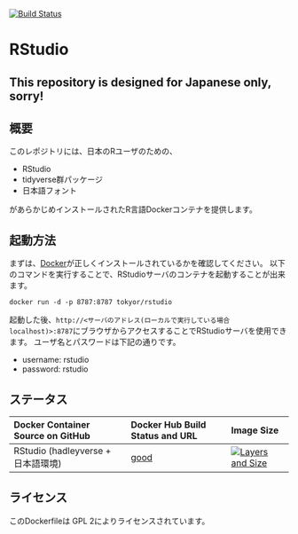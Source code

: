 [![Build Status](https://travis-ci.org/tokyor/rstudio.svg?branch=master)](https://travis-ci.org/tokyor/rstudio)

# RStudio

## This repository is designed for Japanese only, sorry!

## 概要

このレポジトリには、日本のRユーザのための、
- RStudio
- tidyverse群パッケージ
- 日本語フォント

があらかじめインストールされたR言語Dockerコンテナを提供します。

## 起動方法

まずは、[Docker](https://docs.docker.com/installation/)が正しくインストールされているかを確認してください。
以下のコマンドを実行することで、RStudioサーバのコンテナを起動することが出来ます。

```shell
docker run -d -p 8787:8787 tokyor/rstudio
```

起動した後、`http://<サーバのアドレス(ローカルで実行している場合localhost)>:8787`にブラウザからアクセスすることでRStudioサーバを使用できます。
ユーザ名とパスワードは下記の通りです。

- username: rstudio
- password: rstudio

## ステータス ##

| Docker Container Source on GitHub                | Docker Hub Build Status and URL                                | Image Size
| :---------------------------------------         | :-----------------------------------------                     | :--------------
| RStudio (hadleyverse + 日本語環境) | [good](https://registry.hub.docker.com/u/tokyor/rstudio/)  | [![Layers and Size](https://images.microbadger.com/badges/image/tokyor/rstudio.svg)](https://registry.hub.docker.com/u/tokyor/rstudio//)

## ライセンス
このDockerfileは GPL 2によりライセンスされています。
